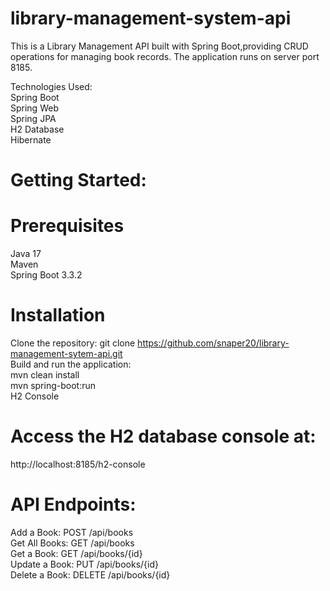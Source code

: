 # library-management-system-api
This is a Library Management API built with Spring Boot,providing CRUD operations for managing book records. The application runs on server port 8185.<br>

Technologies Used:<br>
Spring Boot<br>
Spring Web<br>
Spring JPA<br>
H2 Database<br>
Hibernate<br>

# Getting Started:<br>

# Prerequisites<br>
Java 17 <br>
Maven<br>
Spring Boot 3.3.2<br>

# Installation<br>
Clone the repository:
git clone https://github.com/snaper20/library-management-sytem-api.git<br>
Build and run the application:<br>
mvn clean install<br>
mvn spring-boot:run<br>
H2 Console
# Access the H2 database console at:<br>
http://localhost:8185/h2-console

# API Endpoints:<br>
Add a Book: POST /api/books<br>
Get All Books: GET /api/books<br>
Get a Book: GET /api/books/{id}<br>
Update a Book: PUT /api/books/{id}<br>
Delete a Book: DELETE /api/books/{id}<br>
